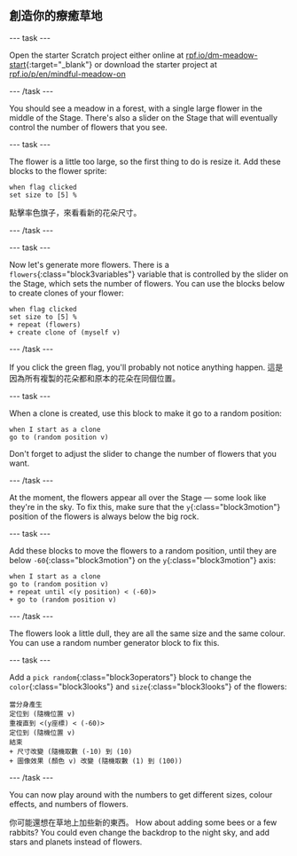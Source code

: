 ## 創造你的療癒草地

--- task ---

Open the starter Scratch project either online at [rpf.io/dm-meadow-start](https://rpf.io/dm-meadow-start){:target="_blank"} or download the starter project at [rpf.io/p/en/mindful-meadow-on](https://rpf.io/p/en/mindful-meadow-go)

--- /task ---

You should see a meadow in a forest, with a single large flower in the middle of the Stage. There's also a slider on the Stage that will eventually control the number of flowers that you see.

--- task ---

The flower is a little too large, so the first thing to do is resize it. Add these blocks to the flower sprite:

```blocks3
when flag clicked
set size to [5] %
```

點擊率色旗子，來看看新的花朵尺寸。

--- /task ---

--- task ---

Now let's generate more flowers. There is a `flowers`{:class="block3variables"} variable that is controlled by the slider on the Stage, which sets the number of flowers. You can use the blocks below to create clones of your flower:

```blocks3
when flag clicked
set size to [5] %
+ repeat (flowers)
+ create clone of (myself v)
```

--- /task ---

If you click the green flag, you'll probably not notice anything happen. 這是因為所有複製的花朵都和原本的花朵在同個位置。

--- task ---

When a clone is created, use this block to make it go to a random position:

```blocks3
when I start as a clone
go to (random position v)
```

Don't forget to adjust the slider to change the number of flowers that you want.

--- /task ---

At the moment, the flowers appear all over the Stage — some look like they're in the sky. To fix this, make sure that the `y`{:class="block3motion"} position of the flowers is always below the big rock.

--- task ---

Add these blocks to move the flowers to a random position, until they are below `-60`{:class="block3motion"} on the `y`{:class="block3motion"} axis:

```blocks3
when I start as a clone
go to (random position v)
+ repeat until <(y position) < (-60)>
+ go to (random position v)
```

--- /task ---

The flowers look a little dull, they are all the same size and the same colour. You can use a random number generator block to fix this.

--- task ---

Add a `pick random`{:class="block3operators"} block to change the `color`{:class="block3looks"} and `size`{:class="block3looks"} of the flowers:

```blocks3
當分身產生
定位到 (隨機位置 v)
重複直到 <(y座標) < (-60)>
定位到 (隨機位置 v)
結束
+ 尺寸改變 (隨機取數 (-10) 到 (10)
+ 圖像效果 (顏色 v) 改變 (隨機取數 (1) 到 (100))
```

--- /task ---

You can now play around with the numbers to get different sizes, colour effects, and numbers of flowers.

你可能還想在草地上加些新的東西。 How about adding some bees or a few rabbits? You could even change the backdrop to the night sky, and add stars and planets instead of flowers.






